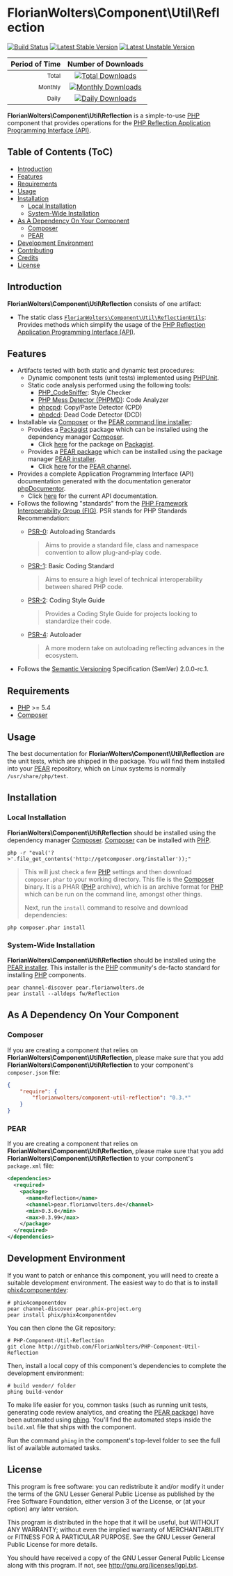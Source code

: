 # FlorianWolters\Component\Util\Reflection

[![Build Status](https://secure.travis-ci.org/FlorianWolters/PHP-Component-Util-Reflection.png?branch=master)](http://travis-ci.org/FlorianWolters/PHP-Component-Util-Reflection)
[![Latest Stable Version](https://poser.pugx.org/florianwolters/component-util-reflection/version.png)](https://packagist.org/packages/florianwolters/component-util-reflection)
[![Latest Unstable Version](https://poser.pugx.org/florianwolters/component-util-reflection/v/unstable.png)](https://packagist.org/packages/florianwolters/component-util-reflection)

| Period of Time         | Number of Downloads                                                                                                                                                      |
| ----------------------:|:------------------------------------------------------------------------------------------------------------------------------------------------------------------------:|
| <small>Total</small>   | [![Total Downloads](https://poser.pugx.org/florianwolters/component-util-reflection/downloads.png)](https://packagist.org/packages/florianwolters/component-util-reflection)   |
| <small>Monthly</small> | [![Monthly Downloads](https://poser.pugx.org/florianwolters/component-util-reflection/d/monthly.png)](https://packagist.org/packages/florianwolters/component-util-reflection) |
| <small>Daily</small>   | [![Daily Downloads](https://poser.pugx.org/florianwolters/component-util-reflection/d/daily.png)](https://packagist.org/packages/florianwolters/component-util-reflection)     |

**FlorianWolters\Component\Util\Reflection** is a simple-to-use [PHP][17] component that provides operations for the [PHP Reflection Application Programming Interface (API)][26].

## Table of Contents (ToC)

* [Introduction](#introduction)
* [Features](#features)
* [Requirements](#requirements)
* [Usage](#usage)
* [Installation](#installation)
  * [Local Installation](#local-installation)
  * [System-Wide Installation](#system-wide-installation)
* [As A Dependency On Your Component](#as-a-dependency-on-your-component)
  * [Composer](#composer)
  * [PEAR](#pear)
* [Development Environment](#development-environment)
* [Contributing](#contributing)
* [Credits](#credits)
* [License](#license)

## Introduction

**FlorianWolters\Component\Util\Reflection** consists of one artifact:

* The static class [`FlorianWolters\Component\Util\ReflectionUtils`][27]: Provides methods which simplify the usage of the [PHP Reflection Application Programming Interface (API)][26].

## Features

* Artifacts tested with both static and dynamic test procedures:
    * Dynamic component tests (unit tests) implemented using [PHPUnit][19].
    * Static code analysis performed using the following tools:
        * [PHP_CodeSniffer][14]: Style Checker
        * [PHP Mess Detector (PHPMD)][18]: Code Analyzer
        * [phpcpd][4]: Copy/Paste Detector (CPD)
        * [phpdcd][5]: Dead Code Detector (DCD)
* Installable via [Composer][3] or the [PEAR command line installer][11]:
    * Provides a [Packagist][25] package which can be installed using the dependency manager [Composer][3].
        * Click [here][24] for the package on [Packagist][25].
    * Provides a [PEAR package][13] which can be installed using the package manager [PEAR installer][11].
        * Click [here][9] for the [PEAR channel][12].
* Provides a complete Application Programming Interface (API) documentation generated with the documentation generator [phpDocumentor][2].
    * Click [here][1] for the current API documentation.
* Follows the following "standards" from the [PHP Framework Interoperability Group (FIG)][29]. PSR stands for PHP Standards Recommendation:
    * [PSR-0][6]: Autoloading Standards

        > Aims to provide a standard file, class and namespace convention to allow plug-and-play code.
    * [PSR-1][7]: Basic Coding Standard

        > Aims to ensure a high level of technical interoperability between shared PHP code.
    * [PSR-2][8]: Coding Style Guide

        > Provides a Coding Style Guide for projects looking to standardize their code.
    * [PSR-4][28]: Autoloader

        > A more modern take on autoloading reflecting advances in the ecosystem.
* Follows the [Semantic Versioning][20] Specification (SemVer) 2.0.0-rc.1.

## Requirements

* [PHP][17] >= 5.4
* [Composer][3]

## Usage

The best documentation for **FlorianWolters\Component\Util\Reflection** are the unit tests, which are shipped in the package. You will find them installed into your [PEAR][10] repository, which on Linux systems is normally `/usr/share/php/test`.

## Installation

### Local Installation

**FlorianWolters\Component\Util\Reflection** should be installed using the dependency manager [Composer][3]. [Composer][3] can be installed with [PHP][6].

    php -r "eval('?>'.file_get_contents('http://getcomposer.org/installer'));"

> This will just check a few [PHP][17] settings and then download `composer.phar` to your working directory. This file is the [Composer][3] binary. It is a PHAR ([PHP][17] archive), which is an archive format for [PHP][17] which can be run on the command line, amongst other things.
>
> Next, run the `install` command to resolve and download dependencies:

    php composer.phar install

### System-Wide Installation

**FlorianWolters\Component\Util\Reflection** should be installed using the [PEAR installer][11]. This installer is the [PHP][17] community's de-facto standard for installing [PHP][17] components.

    pear channel-discover pear.florianwolters.de
    pear install --alldeps fw/Reflection

## As A Dependency On Your Component

### Composer

If you are creating a component that relies on **FlorianWolters\Component\Util\Reflection**, please make sure that you add **FlorianWolters\Component\Util\Reflection** to your component's `composer.json` file:

```json
{
    "require": {
        "florianwolters/component-util-reflection": "0.3.*"
    }
}
```

### PEAR

If you are creating a component that relies on **FlorianWolters\Component\Util\Reflection**, please make sure that you add **FlorianWolters\Component\Util\Reflection** to your component's `package.xml` file:

```xml
<dependencies>
  <required>
    <package>
      <name>Reflection</name>
      <channel>pear.florianwolters.de</channel>
      <min>0.3.0</min>
      <max>0.3.99</max>
    </package>
  </required>
</dependencies>
```

## Development Environment

If you want to patch or enhance this component, you will need to create a suitable development environment. The easiest way to do that is to install [phix4componentdev][16]:

    # phix4componentdev
    pear channel-discover pear.phix-project.org
    pear install phix/phix4componentdev

You can then clone the Git repository:

    # PHP-Component-Util-Reflection
    git clone http://github.com/FlorianWolters/PHP-Component-Util-Reflection

Then, install a local copy of this component's dependencies to complete the development environment:

    # build vendor/ folder
    phing build-vendor

To make life easier for you, common tasks (such as running unit tests, generating code review analytics, and creating the [PEAR package][13]) have been automated using [phing][15]. You'll find the automated steps inside the `build.xml` file that ships with the component.

Run the command `phing` in the component's top-level folder to see the full list of available automated tasks.

## License

This program is free software: you can redistribute it and/or modify it under the terms of the GNU Lesser General Public License as published by the Free Software Foundation, either version 3 of the License, or (at your option) any later version.

This program is distributed in the hope that it will be useful, but WITHOUT ANY WARRANTY; without even the implied warranty of MERCHANTABILITY or FITNESS FOR A PARTICULAR PURPOSE.  See the GNU Lesser General Public License for more details.

You should have received a copy of the GNU Lesser General Public License along with this program. If not, see <http://gnu.org/licenses/lgpl.txt>.

[1]: http://blog.florianwolters.de/PHP-Component-Util-Reflection
     "FlorianWolters\Component\Util | Application Programming Interface (API) documentation"
[2]: http://phpdoc.org
     "phpDocumentor 2"
[3]: http://getcomposer.org
     "Composer"
[4]: https://github.com/sebastianbergmann/phpcpd
     "sebastianbergmann/phpcpd · GitHub"
[5]: https://github.com/sebastianbergmann/phpdcd
     "sebastianbergmann/phpdcd · GitHub"
[6]: http://php-fig.org/psr/psr-0
     "PSR-0: Autoloading Standards"
[7]: http://php-fig.org/psr/psr-1
     "PSR-1: Basic Coding Standard"
[8]: http://php-fig.org/psr/psr-2
     "PSR-2: Coding Style Guide"
[9]: http://pear.florianwolters.de
     "PEAR channel of Florian Wolters"
[10]: http://pear.php.net
      "PEAR - PHP Extension and Application Repository"
[11]: http://pear.php.net/manual/en/guide.users.commandline.cli.php
      "Manual :: Command line installer (PEAR)"
[12]: http://pear.php.net/manual/en/guide.users.concepts.channel.php
      "Manual :: PEAR Channels"
[13]: http://pear.php.net/manual/en/guide.users.concepts.package.php
      "Manual :: PEAR Packages"
[14]: http://pear.php.net/package/PHP_CodeSniffer
      "PHP_CodeSniffer"
[15]: http://phing.info
      "Phing"
[16]: https://github.com/stuartherbert/phix4componentdev
      "stuartherbert/phix4componentdev · GitHub"
[17]: http://php.net
      "PHP: Hypertext Preprocessor"
[18]: http://phpmd.org
      "PHPMD - PHP Mess Detector"
[19]: http://phpunit.de
      "sebastianbergmann/phpunit · GitHub"
[20]: http://semver.org
      "Semantic Versioning"
[24]: http://packagist.org/packages/florianwolters/component-util-reflection
      "florianwolters/component-util-reflection - Packagist"
[25]: http://packagist.org
      "Packagist"
[26]: http://php.net/book.reflection
      "PHP: Reflection"
[27]: src/php/FlorianWolters/Component/Util/ReflectionUtils.php
      "FlorianWolters\Component\Util\ReflectionUtils"
[28]: http://php-fig.org/psr/psr-4
      "PSR-4: Improved Autoloading"
[29]: http://php-fig.org
      "PHP-FIG — PHP Framework Interop Group"
